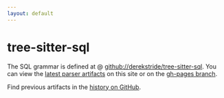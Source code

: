 ```yaml
---
layout: default
---
```


# tree-sitter-sql

The SQL grammar is defined at @ [github://derekstride/tree-sitter-sql](https://github.com/DerekStride/tree-sitter-sql).
You can view the [latest parser artifacts](/src) on this site or on the
[gh-pages branch](https://github.com/DerekStride/tree-sitter-sql/tree/gh-pages).

Find previous artifacts in the [history on GitHub](https://github.com/DerekStride/tree-sitter-sql/commits/gh-pages).

